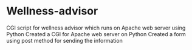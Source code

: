# Wellness-advisor
CGI script for wellness advisor which runs on Apache web server using Python
Created a CGI for Apache web server on Python
Created a form using post method for sending the information
